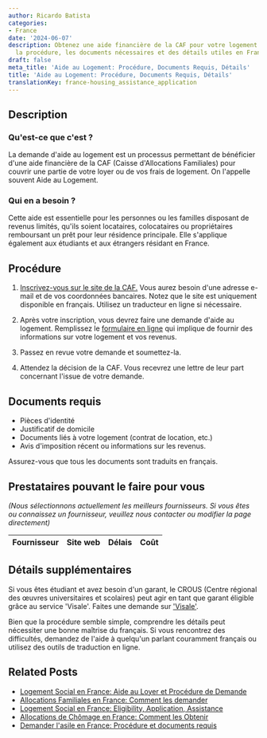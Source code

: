 ```yaml
---
author: Ricardo Batista
categories:
- France
date: '2024-06-07'
description: Obtenez une aide financière de la CAF pour votre logement. Découvrez
  la procédure, les documents nécessaires et des détails utiles en France.
draft: false
meta_title: 'Aide au Logement: Procédure, Documents Requis, Détails'
title: 'Aide au Logement: Procédure, Documents Requis, Détails'
translationKey: france-housing_assistance_application
---
```


## Description
### Qu'est-ce que c'est ?
La demande d'aide au logement est un processus permettant de bénéficier d'une aide financière de la CAF (Caisse d'Allocations Familiales) pour couvrir une partie de votre loyer ou de vos frais de logement. On l'appelle souvent Aide au Logement.

### Qui en a besoin ?
Cette aide est essentielle pour les personnes ou les familles disposant de revenus limités, qu'ils soient locataires, colocataires ou propriétaires remboursant un prêt pour leur résidence principale. Elle s'applique également aux étudiants et aux étrangers résidant en France.

## Procédure

1. [Inscrivez-vous sur le site de la CAF.](http://www.caf.fr/) Vous aurez besoin d'une adresse e-mail et de vos coordonnées bancaires. Notez que le site est uniquement disponible en français. Utilisez un traducteur en ligne si nécessaire.
   
2. Après votre inscription, vous devrez faire une demande d'aide au logement. Remplissez le [formulaire en ligne](http://www.caf.fr/allocataires/droits-et-prestations/s-informer-sur-les-aides/logement-et-cadre-de-vie/aides-au-logement-conditions-generales) qui implique de fournir des informations sur votre logement et vos revenus.

3. Passez en revue votre demande et soumettez-la.

4. Attendez la décision de la CAF. Vous recevrez une lettre de leur part concernant l'issue de votre demande.

## Documents requis

- Pièces d'identité
- Justificatif de domicile
- Documents liés à votre logement (contrat de location, etc.)
- Avis d'imposition récent ou informations sur les revenus.

Assurez-vous que tous les documents sont traduits en français.

## Prestataires pouvant le faire pour vous

_(Nous sélectionnons actuellement les meilleurs fournisseurs. Si vous êtes ou connaissez un fournisseur, veuillez nous contacter ou modifier la page directement)_

| Fournisseur     |     Site web    |     Délais       |       Coût       |
| :-------------: | :-------------: |  :-------------: | :-------------: |

## Détails supplémentaires
Si vous êtes étudiant et avez besoin d'un garant, le CROUS (Centre régional des œuvres universitaires et scolaires) peut agir en tant que garant éligible grâce au service 'Visale'. Faites une demande sur ['Visale'](https://www.visale.fr/#/).

Bien que la procédure semble simple, comprendre les détails peut nécessiter une bonne maîtrise du français. Si vous rencontrez des difficultés, demandez de l'aide à quelqu'un parlant couramment français ou utilisez des outils de traduction en ligne.
## Related Posts

- [Logement Social en France: Aide au Loyer et Procédure de Demande](https://tramitit.com/fr/guides/france/demande_daide_sociale_a_lhebergement/)
- [Allocations Familiales en France: Comment les demander](https://tramitit.com/fr/guides/france/demande_dallocation_familiale/)
- [Logement Social en France: Eligibility, Application, Assistance](https://tramitit.com/fr/guides/france/demande_de_logement_social/)
- [Allocations de Chômage en France: Comment les Obtenir](https://tramitit.com/fr/guides/france/demande_dallocation_chomage/)
- [Demander l'asile en France: Procédure et documents requis](https://tramitit.com/fr/guides/france/demande_dasile/)